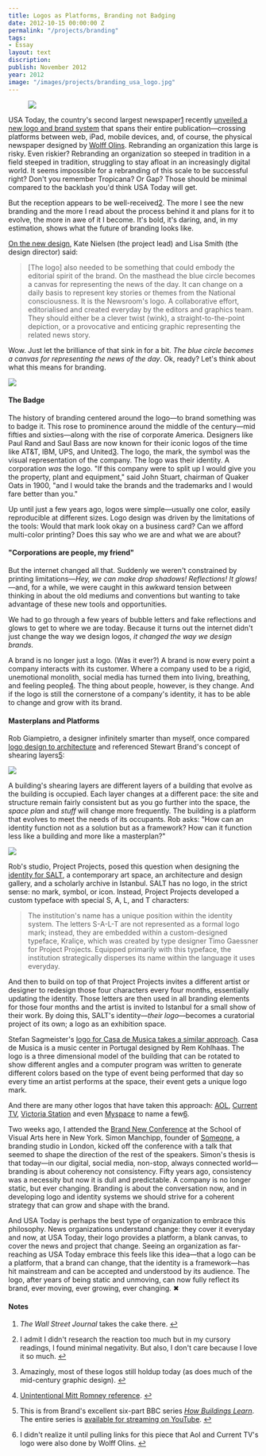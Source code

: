 ```yaml
---
title: Logos as Platforms, Branding not Badging
date: 2012-10-15 00:00:00 Z
permalink: "/projects/branding"
tags:
- Essay
layout: text
discription: 
publish: November 2012
year: 2012
image: "/images/projects/branding_usa_logo.jpg"
---
```


<figure><img src="/images/projects/branding_usa_logo.jpg"></figure>

<P>USA Today, the country's second largest newspaper<a id="footnote-1-ref" class="footnote" href="#footnote-1">1</a> recently <a href="http://www.usatoday.com/marketing/media_kit/pressroom/2012/releases/091312_USATODAY_UNVEILS_DRAMATIC_REDESIGN_ON_ALL_PLATFORMS.html">unveiled a new logo and brand system</A> that spans their entire publication&mdash;crossing platforms between web, iPad, mobile devices, and, of course, the physical newspaper designed by <a href="http://www.wolffolins.com">Wolff Olins</A>. Rebranding an organization this large is risky. Even riskier? Rebranding an organization so steeped in tradition in a field steeped in tradition, struggling to stay afloat in an increasingly digital world. It seems impossible for a rebranding of this scale to be successful right? Don't you remember Tropicana? Or Gap? Those should be minimal compared to the backlash you'd think USA Today will get.</P>

<P>But the reception appears to be well-received<a id="footnote-2-ref" class="footnote" href="#footnote-2">2</a>. The more I see the new branding and the more I read about the process behind it and plans for it to evolve, the more in awe of it I become. It's bold, it's daring, and, in my estimation, shows what the future of branding looks like.</P>

<P><a href="http://www.underconsideration.com/brandnew/archives/usa_today_for_tomorrow.php">On the new design</A>, Kate Nielsen (the project lead) and Lisa Smith (the design director) said:</P>

<blockquote><P>[The logo] also needed to be something that could embody the editorial spirit of the brand. On the masthead the blue circle becomes a canvas for representing the news of the day. It can change on a daily basis to represent key stories or themes from the National consciousness. It is the Newsroom's logo. A collaborative effort, editorialised and created everyday by the editors and graphics team. They should either be a clever twist (wink), a straight-to-the-point depiction, or a provocative and enticing graphic representing the related news story.</P></blockquote>

<P>Wow. Just let the brilliance of that sink in for a bit. <I>The blue circle becomes a canvas for representing the news of the day</I>. Ok, ready? Let's think about what this means for branding.</P>

<p><img src="/images/projects/branding_cover.jpg"></P>

<h4>The Badge</h4>
<P>The history of branding centered around the logo&mdash;to brand something was to badge it. This rose to prominence around the middle of the century&mdash;mid fifties and sixties&mdash;along with the rise of corporate America. Designers like Paul Rand and Saul Bass are now known for their iconic logos of the time like AT&T, IBM, UPS, and United<a id="footnote-3-ref" class="footnote" href="#footnote-3">3</a>. The logo, the mark, the symbol was the visual representation of the company. The logo was their identity. A corporation <I>was</I> the logo. "If this company were to split up I would give you the property, plant and equipment," said John Stuart, chairman of Quaker Oats in 1900, "and I would take the brands and the trademarks and I would fare better than you." </P>

<P>Up until just a few years ago, logos were simple&mdash;usually one color, easily reproducible at different sizes. Logo design was driven by the limitations of the tools: Would that mark look okay on a business card? Can we afford multi-color printing? Does this say who we are and what we are about? </P>

<h4>"Corporations are people, my friend"</h4>
<P>But the internet changed all that. Suddenly we weren't constrained by printing limitations&mdash;<I>Hey, we can make drop shadows! Reflections! It glows!</I>&mdash;and, for a while, we were caught in this awkward tension between thinking in about the old mediums and conventions but wanting to take advantage of these new tools and opportunities. </P>

<P>We had to go through a few years of bubble letters and fake reflections and glows to get to where we are today. Because it turns out the internet didn't just change the way we design logos, <I>it changed the way we design brands.</I></P>

<P>A brand is no longer just a logo. (Was it ever?) A brand is now every point a company interacts with its customer. Where a company used to be a rigid, unemotional monolith, social media has turned them into living, breathing, and feeling people<a id="footnote-4-ref" class="footnote" href="#footnote-4">4</a>. The thing about people, however, is they change. And if the logo is still the cornerstone of a company's identity, it has to be able to change and grow with its brand.</P>

<h4>Masterplans and Platforms</h4>
<P>Rob Giampietro, a designer infinitely smarter than myself, once compared <a href="http://blog.linedandunlined.com/post/2966239564/branding-visual-studies-foundations-and-research">logo design to architecture</A> and referenced Stewart Brand's concept of shearing layers<a id="footnote-5-ref" class="footnote" href="#footnote-5">5</a>: </P>

<img src="/images/projects/branding_layers.gif">

<P>A building's shearing layers are different layers of a building that evolve as the building is occupied. Each layer changes at a different pace: the site and structure remain fairly consistent but as you go further into the space, the <I>space plan</I> and <I>stuff</I> will change more frequently. The building is a platform that evolves to meet the needs of its occupants. Rob asks: "How can an identity function not as a solution but as a framework? How can it function less like a building and more like a masterplan?"</P>

<P><img src="/images/projects/branding_salt.gif"></P>

<P>Rob's studio, Project Projects, posed this question when designing the <a href="http://projectprojects.com/salt/?view=thumb">identity for SALT</A>, a contemporary art space, an architecture and design gallery, and a scholarly archive in Istanbul. SALT has no logo, in the strict sense: no mark, symbol, or icon. Instead, Project Projects developed a custom typeface with special S, A, L, and T characters:</P>

<blockquote>The institution's name has a unique position within the identity system. The letters S-A-L-T are not represented as a formal logo mark; instead, they are embedded within a custom-designed typeface, Kraliçe, which was created by type designer Timo Gaessner for Project Projects. Equipped primarily with this typeface, the institution strategically disperses its name within the language it uses everyday.</blockquote>

<P>And then to build on top of that Project Projects invites a different artist or designer to redesign those four characters every four months, essentially updating the identity. Those letters are then used in all branding elements for those four months and the artist is invited to Istanbul for a small show of their work. By doing this, SALT's identity&mdash;<I>their logo</I>&mdash;becomes a curatorial project of its own; a logo as an exhibition space.</P>

<P>Stefan Sagmeister's <a href="http://www.sagmeister.com/node/192">logo for Casa de Musica takes a similar approach</A>. Casa de Musica is a music center in Portugal designed by Rem Kohlhaas. The logo is a three dimensional model of the building that can be rotated to show different angles and a computer program was written to generate different colors based on the type of event being performed that day so every time an artist performs at the space, their event gets a unique logo mark.</P>

<P>And there are many other logos that have taken this approach: <a href="http://www.logodesignlove.com/aol-logo">AOL</A>, <a href="http://www.wolffolins.com/work/current-tv">Current TV</A>, <a href="http://www.someoneinlondon.com/category/projects/victoria-shes-changing-everything">Victoria Station</A> and even <a href="http://techcrunch.com/2010/10/08/new-myspace-logo/">Myspace</A> to name a few<a id="footnote-6-ref" class="footnote" href="#footnote-6">6</a>. </P>

<P>Two weeks ago, I attended the <a href="http://www.underconsideration.com/brandnewconference/index.php">Brand New Conference</A> at the School of Visual Arts here in New York. Simon Manchipp, founder of <a href="http://www.someoneinlondon.com">Someone</A>, a branding studio in London, kicked off the conference with a talk that seemed to shape the direction of the rest of the speakers. Simon's thesis is that today&mdash;in our digital, social media, non-stop, always connected world&mdash;branding is about coherency not consistency. Fifty years ago, consistency was a necessity but now it is dull and predictable. A company is no longer static, but ever changing. Branding is about the conversation now, and in developing logo and identity systems we should strive for a coherent strategy that can grow and shape with the brand.</P>

<P>And USA Today is perhaps the best type of organization to embrace this philosophy. News organizations understand change: they cover it everyday and now, at USA Today, their logo provides a platform, a blank canvas, to cover the news and project that change. Seeing an organization as far-reaching as USA Today embrace this feels like this idea&mdash;that a logo can be a platform, that a brand can change, that the identity is a framework&mdash;has hit mainstream and can be accepted and understood by its audience. The logo, after years of being static and unmoving, can now fully reflect its brand, ever moving, ever growing, ever changing. &#10006;</P>

<!--Footnotes -->
<div class="notes">
<h4>Notes</h4>

<ol>
<li><p id="footnote-1"><I>The Wall Street Journal</I> takes the cake there.  <a href="#footnote-1-ref">↩</a></p></li>

<li><p id="footnote-2">I admit I didn't research the reaction too much but in my cursory readings, I found minimal negativity. But also, I don't care because I love it so much. <a href="#footnote-2-ref">↩</a></p></li>

<li><p id="footnote-3">Amazingly, most of these logos still holdup today (as does much of the mid-century graphic design). <a href="#footnote-3-ref">↩</a></p></li>

<li><p id="footnote-4"><a href="http://www.youtube.com/watch?v=KlPQkd_AA6c">Unintentional Mitt Romney reference</A>. <a href="#footnote-4-ref">↩</a></p></li>

<li><p id="footnote-5">This is from Brand's excellent six-part BBC series <a href="http://en.wikipedia.org/wiki/How_Buildings_Learn"><I>How Buildings Learn</I></A>. The entire series is <a href="http://www.youtube.com/watch?v=AvEqfg2sIH0">available for streaming on YouTube</A>. <a href="#footnote-4-ref">↩</a></p></li>

<li><p id="footnote-6">I  didn't realize it until pulling links for this piece that Aol and Current TV's logo were also done by Wolff Olins. <a href="#footnote-4-ref">↩</a></p></li>
</ol>
</div>
